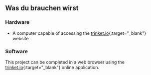 ## Was du brauchen wirst

### Hardware

+ A computer capable of accessing the [trinket.io](https://trinket.io){:target="_blank"} website

### Software

This project can be completed in a web browser using the [trinket.io](https://trinket.io){:target="_blank"} online application.